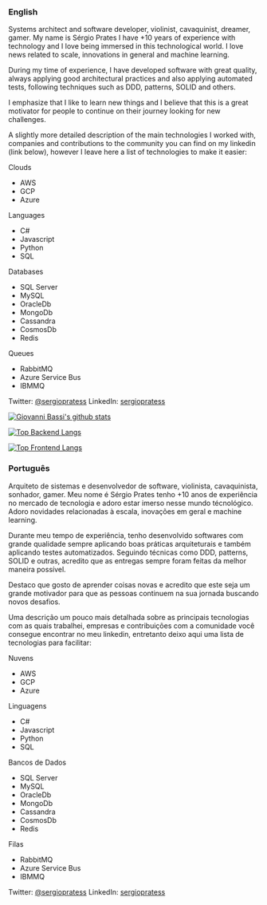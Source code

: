 ### English

Systems architect and software developer, violinist, cavaquinist, dreamer, gamer. My name is Sérgio Prates I have +10 years of experience with technology and I love being immersed in this technological world. I love news related to scale, innovations in general and machine learning.

During my time of experience, I have developed software with great quality, always applying good architectural practices and also applying automated tests, following techniques such as DDD, patterns, SOLID and others.

I emphasize that I like to learn new things and I believe that this is a great motivator for people to continue on their journey looking for new challenges.

A slightly more detailed description of the main technologies I worked with, companies and contributions to the community you can find on my linkedin (link below), however I leave here a list of technologies to make it easier:

Clouds

* AWS
* GCP
* Azure

Languages

* C#
* Javascript
* Python
* SQL

Databases

* SQL Server
* MySQL
* OracleDb
* MongoDb
* Cassandra
* CosmosDb
* Redis

Queues

* RabbitMQ
* Azure Service Bus
* IBMMQ



Twitter: [@sergiopratess](https://twitter.com/sergiopratess)
LinkedIn: [sergiopratess](https://www.linkedin.com/in/sergiopratess/) 

[![Giovanni Bassi's github stats](https://github-readme-stats.vercel.app/api?username=sergioprates&show_icons=true&count_private=true&include_all_commits=true&theme=chartreuse-dark)](https://github.com/anuraghazra/github-readme-stats)


[![Top Backend Langs](https://github-readme-stats.vercel.app/api/top-langs/?username=sergioprates&layout=compact&langs_count=6&hide=JavaScript,CoffeeScript,CSS,HTML,TypeScript&custom_title=Top%20Backend%20Languages&theme=chartreuse-dark)](https://github.com/anuraghazra/github-readme-stats)

[![Top Frontend Langs](https://github-readme-stats.vercel.app/api/top-langs/?username=sergioprates&layout=compact&hide=C%23,Rust,Shell,PowerShell&custom_title=Top%20Frontend%20Languages&theme=chartreuse-dark)](https://github.com/anuraghazra/github-readme-stats)


### Português

Arquiteto de sistemas e desenvolvedor de software, violinista, cavaquinista, sonhador, gamer. Meu nome é Sérgio Prates tenho +10 anos de experiência no mercado de tecnologia e adoro estar imerso nesse mundo técnológico. Adoro novidades relacionadas à escala, inovações em geral e machine learning.

Durante meu tempo de experiência, tenho desenvolvido softwares com grande qualidade sempre aplicando boas práticas arquiteturais e também aplicando testes automatizados. Seguindo técnicas como DDD, patterns, SOLID e outras, acredito que as entregas sempre foram feitas da melhor maneira possível.

Destaco que gosto de aprender coisas novas e acredito que este seja um grande motivador para que as pessoas continuem na sua jornada buscando novos desafios.

Uma descrição um pouco mais detalhada sobre as principais tecnologias com as quais trabalhei, empresas e contribuições com a comunidade você consegue encontrar no meu linkedin, entretanto deixo aqui uma lista de tecnologias para facilitar:

Nuvens

* AWS
* GCP
* Azure

Linguagens

* C#
* Javascript
* Python
* SQL

Bancos de Dados

* SQL Server
* MySQL
* OracleDb
* MongoDb
* Cassandra
* CosmosDb
* Redis

Filas

* RabbitMQ
* Azure Service Bus
* IBMMQ



Twitter: [@sergiopratess](https://twitter.com/sergiopratess)
LinkedIn: [sergiopratess](https://www.linkedin.com/in/sergiopratess/) 